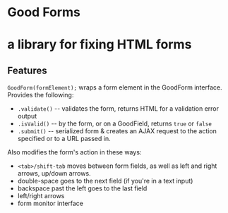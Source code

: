 # Good Forms
# a library for fixing HTML forms

## Features

`GoodForm(formElement);` wraps a form element in the GoodForm interface. Provides the following:

  * `.validate()` -- validates the form, returns HTML for a validation error output
  * `.isValid()` -- by the form, or on a GoodField, returns `true` or `false`
  * `.submit()` -- serialized form & creates an AJAX request to the action specified or to a URL passed in.

Also modifies the form's action in these ways:

  * `<tab>/shift-tab` moves between form fields, as well as left and right arrows, up/down arrows. 
  * double-space goes to the next field (if you're in a text input)
  * backspace past the left goes to the last field
  * left/right arrows
  * form monitor interface
